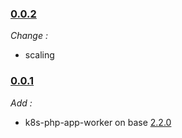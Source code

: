 ### [0.0.2](https://github.com/pdffiller/pdffiller-microservices-infra/tree/k8s-php-app-worker-0.0.2/charts/k8s-php-app-worker)
*Change :*
- scaling

### [0.0.1](https://github.com/pdffiller/pdffiller-microservices-infra/tree/k8s-php-app-worker-0.0.1/charts/k8s-php-app-worker)
*Add :*
- k8s-php-app-worker on base [2.2.0](https://github.com/pdffiller/helm-charts/tree/k8s-php-app-worker-2.2.0/charts/k8s-php-app-worker)